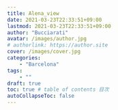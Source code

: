 ```yaml
---
title: Alena_view
date: 2021-03-23T22:33:51+09:00
lastmod: 2021-03-23T22:33:51+09:00
author: "Bucciarati"
avatar: /images/author.jpg
# authorlink: https://author.site
cover: /images/cover.jpg
categories:
    - "Barcelona"
tags: 
    - ""
draft: true
toc: true # table of contents 目次
autoCollapseToc: false
---
```

